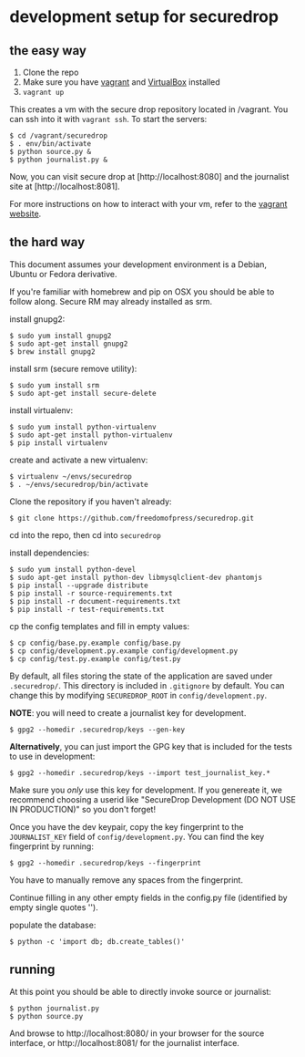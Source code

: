 development setup for securedrop
================================

the easy way
------------

1. Clone the repo
2. Make sure you have [vagrant](http://vagrantup.com) and [VirtualBox](http://www.virtualbox.org) installed
3. `vagrant up`

This creates a vm with the secure drop repository located in /vagrant. 
You can ssh into it with `vagrant ssh`. To start the servers:

    $ cd /vagrant/securedrop
    $ . env/bin/activate
    $ python source.py &
    $ python journalist.py &

Now, you can visit secure drop at [http://localhost:8080] and the journalist site at [http://localhost:8081]. 

For more instructions on how to interact with your vm, refer to the [vagrant website](http://vagrantup.com).

the hard way
------------

This document assumes your development environment is a Debian, Ubuntu or
Fedora derivative.

If you're familiar with homebrew and pip on OSX you should be able to follow
along. Secure RM may already installed as srm.

install gnupg2:

    $ sudo yum install gnupg2
    $ sudo apt-get install gnupg2
    $ brew install gnupg2

install srm (secure remove utility):

    $ sudo yum install srm
    $ sudo apt-get install secure-delete

install virtualenv:

    $ sudo yum install python-virtualenv
    $ sudo apt-get install python-virtualenv
    $ pip install virtualenv

create and activate a new virtualenv:

    $ virtualenv ~/envs/securedrop
    $ . ~/envs/securedrop/bin/activate

Clone the repository if you haven't already:

    $ git clone https://github.com/freedomofpress/securedrop.git

cd into the repo, then cd into `securedrop`

install dependencies:

    $ sudo yum install python-devel
    $ sudo apt-get install python-dev libmysqlclient-dev phantomjs
    $ pip install --upgrade distribute
    $ pip install -r source-requirements.txt
    $ pip install -r document-requirements.txt
    $ pip install -r test-requirements.txt

cp the config templates and fill in empty values:

    $ cp config/base.py.example config/base.py
    $ cp config/development.py.example config/development.py
    $ cp config/test.py.example config/test.py

By default, all files storing the state of the application are saved under
`.securedrop/`. This directory is included in `.gitignore` by default. You can
change this by modifying `SECUREDROP_ROOT` in `config/development.py`.

**NOTE**: you will need to create a journalist key for development.

    $ gpg2 --homedir .securedrop/keys --gen-key

**Alternatively**, you can just import the GPG key that is included for the
tests to use in development:

    $ gpg2 --homedir .securedrop/keys --import test_journalist_key.*

Make sure you *only* use this key for development. If you genereate it, we
recommend choosing a userid like "SecureDrop Development (DO NOT USE IN
PRODUCTION)" so you don't forget!

Once you have the dev keypair, copy the key fingerprint to the `JOURNALIST_KEY`
field of `config/development.py`. You can find the key fingerprint by running:

    $ gpg2 --homedir .securedrop/keys --fingerprint

You have to manually remove any spaces from the fingerprint.

Continue filling in any other empty fields in the config.py file (identified by
empty single quotes '').

populate the database:

    $ python -c 'import db; db.create_tables()'

running
-------

At this point you should be able to directly invoke source or
journalist:

    $ python journalist.py
    $ python source.py

And browse to http://localhost:8080/ in your browser for the source interface,
or http://localhost:8081/ for the journalist interface.
